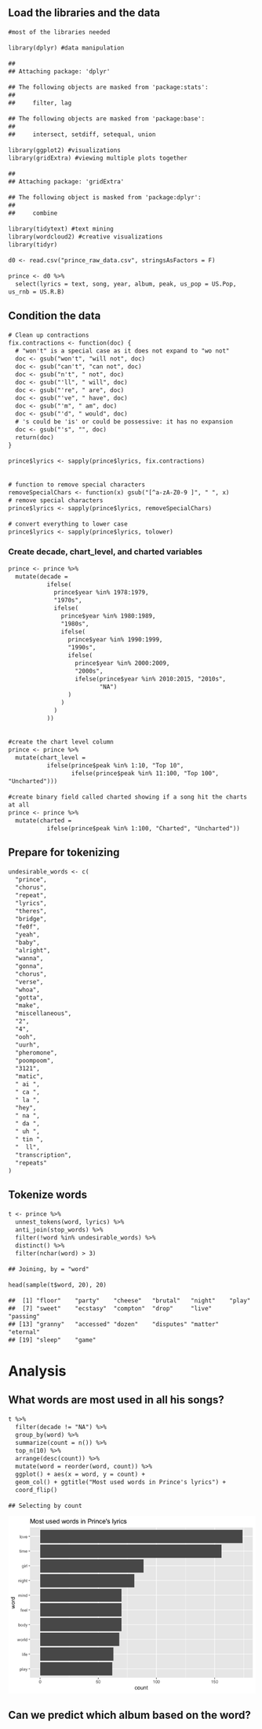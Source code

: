 Load the libraries and the data
-------------------------------

    #most of the libraries needed

    library(dplyr) #data manipulation

    ## 
    ## Attaching package: 'dplyr'

    ## The following objects are masked from 'package:stats':
    ## 
    ##     filter, lag

    ## The following objects are masked from 'package:base':
    ## 
    ##     intersect, setdiff, setequal, union

    library(ggplot2) #visualizations
    library(gridExtra) #viewing multiple plots together

    ## 
    ## Attaching package: 'gridExtra'

    ## The following object is masked from 'package:dplyr':
    ## 
    ##     combine

    library(tidytext) #text mining
    library(wordcloud2) #creative visualizations
    library(tidyr)

    d0 <- read.csv("prince_raw_data.csv", stringsAsFactors = F)

    prince <- d0 %>% 
      select(lyrics = text, song, year, album, peak, us_pop = US.Pop, us_rnb = US.R.B)

Condition the data
------------------

    # Clean up contractions
    fix.contractions <- function(doc) {
      # "won't" is a special case as it does not expand to "wo not"
      doc <- gsub("won't", "will not", doc)
      doc <- gsub("can't", "can not", doc)
      doc <- gsub("n't", " not", doc)
      doc <- gsub("'ll", " will", doc)
      doc <- gsub("'re", " are", doc)
      doc <- gsub("'ve", " have", doc)
      doc <- gsub("'m", " am", doc)
      doc <- gsub("'d", " would", doc)
      # 's could be 'is' or could be possessive: it has no expansion
      doc <- gsub("'s", "", doc)
      return(doc)
    }

    prince$lyrics <- sapply(prince$lyrics, fix.contractions)


    # function to remove special characters
    removeSpecialChars <- function(x) gsub("[^a-zA-Z0-9 ]", " ", x)
    # remove special characters
    prince$lyrics <- sapply(prince$lyrics, removeSpecialChars)

    # convert everything to lower case
    prince$lyrics <- sapply(prince$lyrics, tolower)

### Create decade, chart\_level, and charted variables

    prince <- prince %>%
      mutate(decade =
               ifelse(
                 prince$year %in% 1978:1979,
                 "1970s",
                 ifelse(
                   prince$year %in% 1980:1989,
                   "1980s",
                   ifelse(
                     prince$year %in% 1990:1999,
                     "1990s",
                     ifelse(
                       prince$year %in% 2000:2009,
                       "2000s",
                       ifelse(prince$year %in% 2010:2015, "2010s",
                              "NA")
                     )
                   )
                 )
               ))


    #create the chart level column
    prince <- prince %>%
      mutate(chart_level = 
               ifelse(prince$peak %in% 1:10, "Top 10", 
                      ifelse(prince$peak %in% 11:100, "Top 100", "Uncharted")))

    #create binary field called charted showing if a song hit the charts at all
    prince <- prince %>%
      mutate(charted = 
               ifelse(prince$peak %in% 1:100, "Charted", "Uncharted"))

Prepare for tokenizing
----------------------

    undesirable_words <- c(
      "prince",
      "chorus",
      "repeat",
      "lyrics",
      "theres",
      "bridge",
      "fe0f",
      "yeah",
      "baby",
      "alright",
      "wanna",
      "gonna",
      "chorus",
      "verse",
      "whoa",
      "gotta",
      "make",
      "miscellaneous",
      "2",
      "4",
      "ooh",
      "uurh",
      "pheromone",
      "poompoom",
      "3121",
      "matic",
      " ai ",
      " ca ",
      " la ",
      "hey",
      " na ",
      " da ",
      " uh ",
      " tin ",
      "  ll",
      "transcription",
      "repeats"
    )

Tokenize words
--------------

    t <- prince %>% 
      unnest_tokens(word, lyrics) %>%
      anti_join(stop_words) %>%
      filter(!word %in% undesirable_words) %>%
      distinct() %>%
      filter(nchar(word) > 3)

    ## Joining, by = "word"

    head(sample(t$word, 20), 20)

    ##  [1] "floor"    "party"    "cheese"   "brutal"   "night"    "play"    
    ##  [7] "sweet"    "ecstasy"  "compton"  "drop"     "live"     "passing" 
    ## [13] "granny"   "accessed" "dozen"    "disputes" "matter"   "eternal" 
    ## [19] "sleep"    "game"

Analysis
========

What words are most used in all his songs?
------------------------------------------

    t %>%
      filter(decade != "NA") %>%
      group_by(word) %>%
      summarize(count = n()) %>% 
      top_n(10) %>%
      arrange(desc(count)) %>% 
      mutate(word = reorder(word, count)) %>%
      ggplot() + aes(x = word, y = count) +
      geom_col() + ggtitle("Most used words in Prince's lyrics") +
      coord_flip()

    ## Selecting by count

![](Prince-Lyrics-Analysis-1_files/figure-markdown_strict/unnamed-chunk-3-1.png)

Can we predict which album based on the word?
---------------------------------------------
